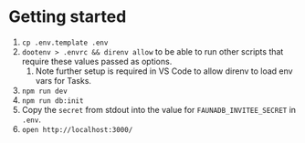 # Getting started

1. `cp .env.template .env`
2. `dootenv > .envrc && direnv allow` to be able to run other scripts that require these values passed as options.
   1. Note further setup is required in VS Code to allow direnv to load env vars for Tasks.
3. `npm run dev`
4. `npm run db:init`
5. Copy the `secret` from stdout into the value for `FAUNADB_INVITEE_SECRET` in `.env`.
6. `open http://localhost:3000/`
